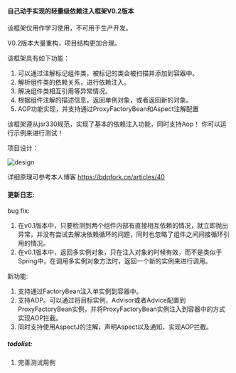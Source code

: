 #### 自己动手实现的轻量级依赖注入框架V0.2版本
该框架仅用作学习使用，不可用于生产开发。

V0.2版本大量重构，项目结构更加合理。

该框架具有如下功能：
1. 可以通过注解标记组件类，被标记的类会被扫描并添加到容器中。
2. 解析组件类的依赖关系，进行依赖注入。
3. 解决组件类相互引用等异常情况。
4. 根据组件注解的描述信息，返回单例对象，或者返回新的对象。
5. AOP功能实现，并支持通过ProxyFactoryBean和Aspect注解配置

该框架遵从jsr330规范，实现了基本的依赖注入功能，同时支持Aop！
你可以运行示例来进行测试！

项目设计：

![design](https://raw.githubusercontent.com/bdqfork/spring-toy/master/image/design.png)

详细原理可参考本人博客 https://bdqfork.cn/articles/40

#### 更新日志:

bug fix: 
1. 在v0.1版本中，只要检测到两个组件内部有直接相互依赖的情况，就立即抛出异常，并没有尝试去解决依赖循环的问题，同时也忽略了组件之间间接循环引用的情况。
2. 在v0.1版本中，返回多实例对象，只在注入对象的时候有效，而不是类似于Spring中，在调用多实例对象方法时，返回一个新的实例来进行调用。

新功能:
1. 支持通过FactoryBean注入单实例到容器中。
2. 支持AOP。可以通过将目标实例，Advisor或者Advice配置到ProxyFactoryBean实例，并将ProxyFactoryBean实例注入到容器中的方式实现AOP拦截。
3. 同时支持使用AspectJ的注解，声明Aspect以及通知，实现AOP拦截。

##### todolist:
1. 完善测试用例

